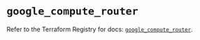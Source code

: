 # `google_compute_router`

Refer to the Terraform Registry for docs: [`google_compute_router`](https://registry.terraform.io/providers/hashicorp/google-beta/6.45.0/docs/resources/google_compute_router).
